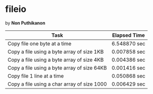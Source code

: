 # fileio
by **Non Puthikanon**

| Task     | Elapsed Time |
|----------|:------------:|
|Copy file one byte at a time|6.548870 sec|
|Copy a file using a byte array of size 1KB|0.007858 sec|
|Copy a file using a byte array of size 4KB|0.004386 sec|
|Copy a file using a byte array of size 64KB|0.001416 sec|
|Copy file 1 line at a time|0.050868 sec|
|Copy a file using a char array of size 1000|0.006429 sec|
